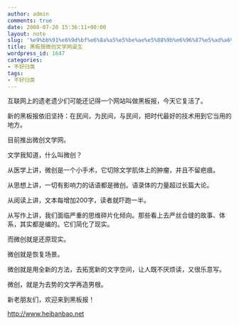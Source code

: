 ```yaml
---
author: admin
comments: true
date: 2008-07-20 15:36:11+00:00
layout: note
slug: '%e9%bb%91%e6%9d%bf%e6%8a%a5%e5%be%ae%e5%88%9b%e6%96%87%e5%ad%a6%e7%bd%91%e8%af%9e%e7%94%9f'
title: 黑板报微创文学网诞生
wordpress_id: 1647
categories:
- 不好归类
tags:
- 不好归类
---
```


互联网上的遗老遗少们可能还记得一个网站叫做黑板报，今天它复活了。

新的黑板报依旧坚持：在民间，为民间，与民间，把时代最好的技术用到它当用的地方。

目前推出微创文学网。

文学我知道，什么叫微创？

从医学上讲，微创是一个小手术，它切除文学肌体上的肿瘤，并且不留疤痕。

从思想上讲，一切有影响力的话语都是微创。语录体的力量超过长篇大论。

从阅读上讲，文本每增加200字，读者就吓跑一半。

从写作上讲，我们面临严重的思维碎片化倾向。那些看上去严丝合缝的故事、体系，其实都是编的。它们简化了现实。

而微创就是还原现实。

微创就是恢复场景。

微创就是用全新的方法，去拓宽新的文字空间，让人既不厌烦读，又很乐意写。

微创，就是为去势的文学再造男根。

新老朋友们，欢迎来到黑板报！

http://www.heibanbao.net
